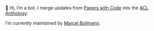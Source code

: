 👋 Hi, I’m a bot.  I merge updates from [Papers with Code](https://paperswithcode.com/) into the [ACL Anthology](https://github.com/acl-org/acl-anthology).

I’m currently maintained by [Marcel Bollmann](https://github.com/mbollmann/).
